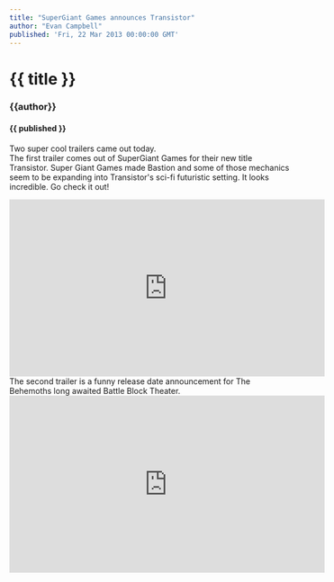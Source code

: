 ```yaml
---
title: "SuperGiant Games announces Transistor"
author: "Evan Campbell" 
published: 'Fri, 22 Mar 2013 00:00:00 GMT'
---
```


# {{ title }}

### {{author}}

#### {{ published }}

Two super cool trailers came out today.  
The first trailer comes out of SuperGiant Games for their new title Transistor. Super Giant Games made Bastion and some of those mechanics seem to be expanding into Transistor's sci-fi futuristic setting. It looks incredible. Go check it out!  
<iframe frameborder="0" height="315" src="http://www.youtube.com/embed/GTik6sYT_BE" width="560"></iframe>
The second trailer is a funny release date announcement for The Behemoths long awaited Battle Block Theater.  
<iframe frameborder="0" height="315" src="http://www.youtube.com/embed/mggAckod0k0" width="560"></iframe>
